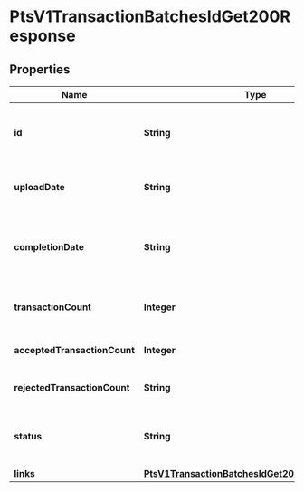 
# PtsV1TransactionBatchesIdGet200Response

## Properties
Name | Type | Description | Notes
------------ | ------------- | ------------- | -------------
**id** | **String** | Unique identifier assigned to the batch file. |  [optional]
**uploadDate** | **String** | Date when the batch template was update. |  [optional]
**completionDate** | **String** | The date when the batch template processing completed. |  [optional]
**transactionCount** | **Integer** | Number of transactions in the transaction. |  [optional]
**acceptedTransactionCount** | **Integer** | Number of transactions accepted. |  [optional]
**rejectedTransactionCount** | **String** | Number of transactions rejected. |  [optional]
**status** | **String** | The status of you batch template processing. |  [optional]
**links** | [**PtsV1TransactionBatchesIdGet200ResponseLinks**](PtsV1TransactionBatchesIdGet200ResponseLinks.md) |  |  [optional]



